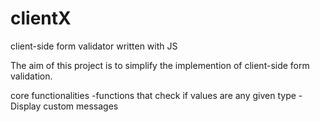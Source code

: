 # clientX
client-side form validator written with JS

The aim of this project is to simplify the implemention of client-side form validation.

core functionalities
-functions that check if values are any given type
-Display custom messages


